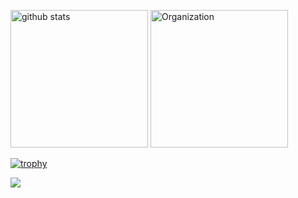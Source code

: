 <p align="left"> 
	<img alt="github stats"  height="220px"src="https://git-hub-readme-stats-clone2-blwg.vercel.app/api/?username=rintarofujita&orgs=acme,evilcorp,fsociety&cont_private=true&theme=react" />
	<img alt="Organization" height="220px"  src="https://git-hub-readme-stats-clone2-blwg.vercel.app/api/top-langs/?username=rintarofujita&langs_count=8&layout=donut&cont_private=true&role=OWNER,ORGANIZATION_MEMBER,COLLABORATOR&theme=react" />
</p>

[![trophy](https://github-profile-trophy.vercel.app/?username=rintarofujita&rank=SECRET,SSS,SS,S,AAA,AA,A&no-frame=true)](https://rintarofujita.tech)

<p align="left">
    <img src="https://skillicons.dev/icons?i=html,css,js,react,cpp,docker,py,swift" />
</p>
